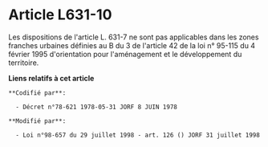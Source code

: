 # Article L631-10

Les dispositions de l'article L. 631-7 ne sont pas applicables dans les zones franches urbaines définies au B du 3 de
l'article 42 de la loi n° 95-115 du 4 février 1995 d'orientation pour l'aménagement et le développement du territoire.

**Liens relatifs à cet article**

	**Codifié par**:

	  - Décret n°78-621 1978-05-31 JORF 8 JUIN 1978

	**Modifié par**:

	  - Loi n°98-657 du 29 juillet 1998 - art. 126 () JORF 31 juillet 1998
